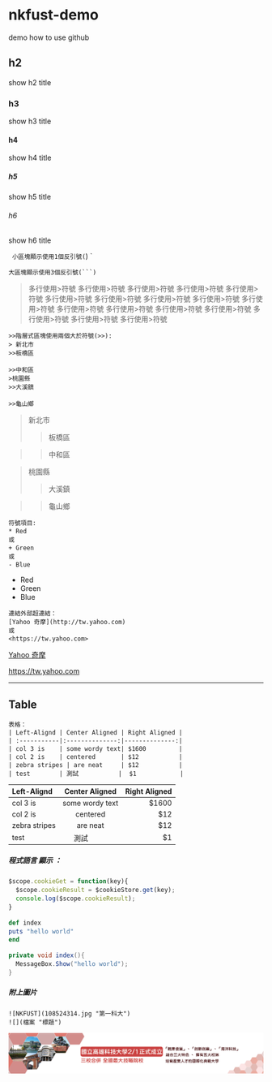 # nkfust-demo
demo how to use github
## h2 ##
show h2 title
### h3 ###
show h3 title
#### h4 ####
show h4 title
##### h5 ######
show h5 title
###### h6 ######
show h6 title

`
小區塊顯示使用1個反引號(`)
`
```
大區塊顯示使用3個反引號(```)
```

>多行使用>符號
>多行使用>符號
>多行使用>符號
>多行使用>符號
>多行使用>符號
>多行使用>符號
>多行使用>符號
>多行使用>符號
>多行使用>符號
>多行使用>符號
>多行使用>符號
>多行使用>符號
>多行使用>符號
>多行使用>符號
>多行使用>符號
>多行使用>符號
>多行使用>符號

```
>>階層式區塊使用兩個大於符號(>>):
> 新北市
>>板橋區

>>中和區
>桃園縣
>>大溪鎮

>>龜山鄉
```
>新北市
>>板橋區

>>中和區

>桃園縣
>>大溪鎮

>>龜山鄉

```
符號項目:
* Red
或
+ Green
或
- Blue
```
* Red
* Green
* Blue

```
連結外部超連結：
[Yahoo 奇摩](http://tw.yahoo.com)
或
<https://tw.yahoo.com>
```
[Yahoo 奇摩](http://tw.yahoo.com)

<https://tw.yahoo.com>

---
## Table

```
表格：
| Left-Alignd | Center Aligned | Right Aligned |
| :-----------|:--------------:|--------------:|
| col 3 is    | some wordy text| $1600         |
| col 2 is    | centered       | $12           |
| zebra stripes | are neat     | $12           |
| test        | 測試           |  $1            |
```
| Left-Alignd | Center Aligned | Right Aligned |
| :-----------|:--------------:|--------------:|
| col 3 is    | some wordy text| $1600         |
| col 2 is    | centered       | $12           |
| zebra stripes | are neat     | $12           |
| test        | 測試           |  $1            |


##### 程式語言 顯示 ：
```js
$scope.cookieGet = function(key){
  $scope.cookieResult = $cookieStore.get(key);
  console.log($scope.cookieResult);
}
```
```ruby
def index
puts "hello world"
end
```
``` csharp
private void index(){
  MessageBox.Show("hello world");
}
```

##### 附上圖片
```
![NKFUST](108524314.jpg "第一科大")
![](檔案 "標題")
```
![NKFUST](108524314.jpg "第一科大")
